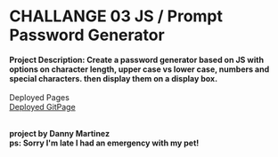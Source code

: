 <h1>CHALLANGE 03 JS / Prompt Password Generator</h1>
<b>Project Description: 
Create a password generator based on JS with options on character length, upper case vs lower case, numbers and special characters. then display them on a display box.</b>
<br><Br>
Deployed Pages<Br>
<a href="https://github.com/DannyAe/ch03-js-password-generator">Deployed GitPage</a>
<Br><br>

<b>project by Danny Martinez<b><br>
ps: Sorry I'm late I had an emergency with my pet! 


